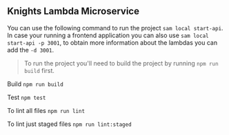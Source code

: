 ## Knights Lambda Microservice

You can use the following command to run the project `sam local start-api`.
In case your running a frontend application you can also use `sam local start-api -p 3001`, 
to obtain more information about the lambdas you can add the `-d 3001`.

> To run the project you'll need to build the project by running `npm run build` first.

Build `npm run build`

Test `npm test`

To lint all files `npm run lint`

To lint just staged files `npm run lint:staged`

